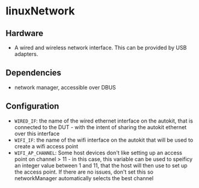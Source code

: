 # linuxNetwork

## Hardware 

- A wired and wireless network interface. This can be provided by USB adapters. 

## Dependencies
 
- network manager, accessible over DBUS

## Configuration

- `WIRED_IF`: the name of the wired ethernet interface on the autokit, that is connected to the DUT - with the intent of sharing the autokit ethernet over this interface
- `WIFI_IF`: the name of the wifi interface on the autokit that will be used to create a wifi access point
- `WIFI_AP_CHANNEL`: Some host devices don't like setting up an access point on channel > 11 - in this case, this variable can be used to speificy an integer value between 1 and 11, that the host will then use to set up the access point. If there are no issues, don't set this so networkManager automatically selects the best channel